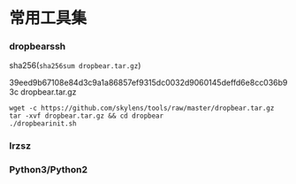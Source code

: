 # 常用工具集

### dropbearssh

sha256(`sha256sum dropbear.tar.gz`)

39eed9b67108e84d3c9a1a86857ef9315dc0032d9060145deffd6e8cc036b93c  dropbear.tar.gz

```
wget -c https://github.com/skylens/tools/raw/master/dropbear.tar.gz
tar -xvf dropbear.tar.gz && cd dropbear
./dropbearinit.sh
```

### lrzsz

### Python3/Python2

